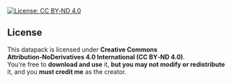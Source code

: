 [![License: CC BY‑ND 4.0](https://img.shields.io/badge/License-CC%20BY--ND%204.0-lightgrey.svg)](https://creativecommons.org/licenses/by-nd/4.0/)

## License

This datapack is licensed under **Creative Commons Attribution‑NoDerivatives 4.0 International (CC BY‑ND 4.0)**.  
You're free to **download and use** it, **but you may not modify or redistribute** it, and you **must credit me** as the creator.
